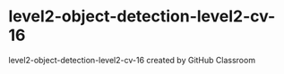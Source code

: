 # level2-object-detection-level2-cv-16
level2-object-detection-level2-cv-16 created by GitHub Classroom
